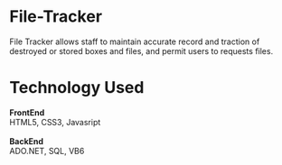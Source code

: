 # File-Tracker
File Tracker allows staff to maintain accurate record and traction of destroyed or stored boxes and files, and permit users to requests files.

# Technology Used
<b>FrontEnd</b> <br />
HTML5, CSS3, Javasript <br /><br />
<b>BackEnd</b> <br />
ADO.NET, SQL, VB6 <br />
